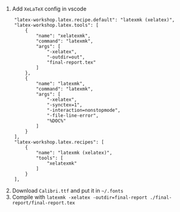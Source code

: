 1. Add `XeLaTeX` config in vscode
```
    "latex-workshop.latex.recipe.default": "latexmk (xelatex)",
    "latex-workshop.latex.tools": [
        {
            "name": "xelatexmk",
            "command": "latexmk",
            "args": [
                "-xelatex",
                "-outdir=out",
                "final-report.tex"
            ]
        },
        {
            "name": "latexmk",
            "command": "latexmk",
            "args": [
                "-xelatex",
                "-synctex=1",
                "-interaction=nonstopmode",
                "-file-line-error",
                "%DOC%"
            ]
        }
    ],
    "latex-workshop.latex.recipes": [
        {
            "name": "latexmk (xelatex)",
            "tools": [
                "xelatexmk"
            ]
        }
    ],
```

2. Download `Calibri.ttf` and put it in `~/.fonts`
3. Compile with `latexmk -xelatex -outdir=final-report ./final-report/final-report.tex`